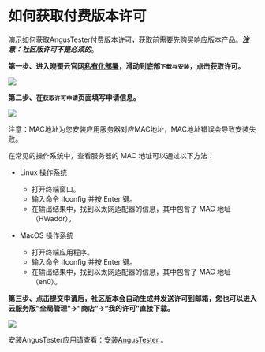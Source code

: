 # 如何获取付费版本许可

演示如何获取AngusTester付费版本许可，获取前需要先购买响应版本产品。***注意：社区版许可不是必须的***。

**第一步、进入晓蚕云官网[私有化部署](https://www.xcan.cloud/deployment)，滑动到底部`下载与安装`，点击获取许可。**

![](https://bj-c1-prod-files.xcan.cloud/storage/pubapi/v1/file/GL_ENTER.png?fid=223372998432784390&fpt=Hp5q7ZfJVL0I94G6HqEGzbeBUUwi2oFVVMN2ydXm)

**第二步、在`获取许可申请`页面填写申请信息。**

![](https://bj-c1-prod-files.xcan.cloud/storage/pubapi/v1/file/GL_GET.png?fid=223372998432784392&fpt=OzgIx0TNKFdoTRv2dCl3xWnQz2v8tCnCZ8O5BiN3)

注意：MAC地址为您安装应用服务器对应MAC地址，MAC地址错误会导致安装失败。

在常见的操作系统中，查看服务器的 MAC 地址可以通过以下方法：

- Linux 操作系统

    - 打开终端窗口。
    - 输入命令 ifconfig 并按 Enter 键。
    - 在输出结果中，找到以太网适配器的信息，其中包含了 MAC 地址（HWaddr）。

- MacOS 操作系统

    - 打开终端应用程序。
    - 输入命令 ifconfig 并按 Enter 键。
    - 在输出结果中，找到以太网适配器的信息，其中包含了 MAC 地址（en0）。

**第三步、点击提交申请后，社区版本会自动生成并发送许可到邮箱，您也可以进入云服务版“全局管理”->“商店”->“我的许可”直接下载。**

![](https://bj-c1-prod-files.xcan.cloud/storage/pubapi/v1/file/GL_DOWNLOAD.png?fid=223372998432784388&fpt=jIWM6XPM9tOZOYpZnhNxqafuwX96rjl1cN60TPjr)

安装AngusTester应用请查看：[安装AngusTester](https://www.xcan.cloud/help/doc/205509853639082016?c=209786779925032562) 。

